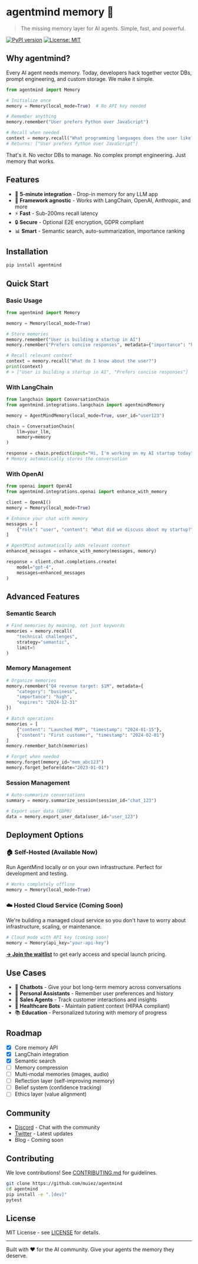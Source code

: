 # agentmind memory 🧠

> The missing memory layer for AI agents. Simple, fast, and powerful.

[![PyPI version](https://badge.fury.io/py/agentmind.svg)](https://badge.fury.io/py/agentmind)
[![License: MIT](https://img.shields.io/badge/License-MIT-yellow.svg)](https://opensource.org/licenses/MIT)

## Why agentmind?

Every AI agent needs memory. Today, developers hack together vector DBs, prompt engineering, and custom storage. We make it simple.

```python
from agentmind import Memory

# Initialize once
memory = Memory(local_mode=True)  # No API key needed

# Remember anything
memory.remember("User prefers Python over JavaScript")

# Recall when needed
context = memory.recall("What programming languages does the user like?")
# Returns: ["User prefers Python over JavaScript"]
```

That's it. No vector DBs to manage. No complex prompt engineering. Just memory that works.

## Features

- 🚀 **5-minute integration** - Drop-in memory for any LLM app
- 🔌 **Framework agnostic** - Works with LangChain, OpenAI, Anthropic, and more
- ⚡ **Fast** - Sub-200ms recall latency
- 🔒 **Secure** - Optional E2E encryption, GDPR compliant
- 📊 **Smart** - Semantic search, auto-summarization, importance ranking

## Installation

```bash
pip install agentmind
```

## Quick Start

### Basic Usage

```python
from agentmind import Memory

memory = Memory(local_mode=True)

# Store memories
memory.remember("User is building a startup in AI")
memory.remember("Prefers concise responses", metadata={"importance": "high"})

# Recall relevant context
context = memory.recall("What do I know about the user?")
print(context)
# > ["User is building a startup in AI", "Prefers concise responses"]
```

### With LangChain

```python
from langchain import ConversationChain
from agentmind.integrations.langchain import agentmindMemory

memory = AgentMindMemory(local_mode=True, user_id="user123")

chain = ConversationChain(
    llm=your_llm,
    memory=memory
)

response = chain.predict(input="Hi, I'm working on my AI startup today")
# Memory automatically stores the conversation
```

### With OpenAI

```python
from openai import OpenAI
from agentmind.integrations.openai import enhance_with_memory

client = OpenAI()
memory = Memory(local_mode=True)

# Enhance your chat with memory
messages = [
    {"role": "user", "content": "What did we discuss about my startup?"}
]

# AgentMind automatically adds relevant context
enhanced_messages = enhance_with_memory(messages, memory)

response = client.chat.completions.create(
    model="gpt-4",
    messages=enhanced_messages
)
```

## Advanced Features

### Semantic Search
```python
# Find memories by meaning, not just keywords
memories = memory.recall(
    "technical challenges",
    strategy="semantic",
    limit=5
)
```

### Memory Management
```python
# Organize memories
memory.remember("Q4 revenue target: $1M", metadata={
    "category": "business",
    "importance": "high",
    "expires": "2024-12-31"
})

# Batch operations
memories = [
    {"content": "Launched MVP", "timestamp": "2024-01-15"},
    {"content": "First customer", "timestamp": "2024-02-01"}
]
memory.remember_batch(memories)

# Forget when needed
memory.forget(memory_id="mem_abc123")
memory.forget_before(date="2023-01-01")
```

### Session Management
```python
# Auto-summarize conversations
summary = memory.summarize_session(session_id="chat_123")

# Export user data (GDPR)
data = memory.export_user_data(user_id="user_123")
```

## Deployment Options

### 🏠 Self-Hosted (Available Now)
Run AgentMind locally or on your own infrastructure. Perfect for development and testing.

```python
# Works completely offline
memory = Memory(local_mode=True)
```

### ☁️ Hosted Cloud Service (Coming Soon)
We're building a managed cloud service so you don't have to worry about infrastructure, scaling, or maintenance.

```python
# Cloud mode with API key (coming soon)
memory = Memory(api_key="your-api-key")
```

**[→ Join the waitlist](#)** to get early access and special launch pricing.

## Use Cases

- 🤖 **Chatbots** - Give your bot long-term memory across conversations
- 🎯 **Personal Assistants** - Remember user preferences and history
- 💼 **Sales Agents** - Track customer interactions and insights
- 🏥 **Healthcare Bots** - Maintain patient context (HIPAA compliant)
- 📚 **Education** - Personalized tutoring with memory of progress

## Roadmap

- [x] Core memory API
- [x] LangChain integration
- [x] Semantic search
- [ ] Memory compression
- [ ] Multi-modal memories (images, audio)
- [ ] Reflection layer (self-improving memory)
- [ ] Belief system (confidence tracking)
- [ ] Ethics layer (value alignment)

## Community

- [Discord](https://discord.gg/agentmind) - Chat with the community
- [Twitter](https://twitter.com/agentmindai) - Latest updates
- Blog - Coming soon

## Contributing

We love contributions! See [CONTRIBUTING.md](CONTRIBUTING.md) for guidelines.

```bash
git clone https://github.com/muiez/agentmind
cd agentmind
pip install -e ".[dev]"
pytest
```

## License

MIT License - see [LICENSE](LICENSE) for details.

---

Built with ❤️ for the AI community. Give your agents the memory they deserve.
